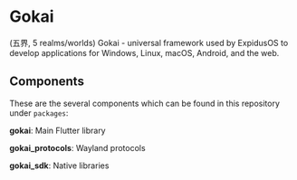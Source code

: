 # Gokai

(五界, 5 realms/worlds) Gokai - universal framework used by ExpidusOS to develop applications for Windows, Linux, macOS, Android, and the web.

## Components

These are the several components which can be found in this repository under `packages`:

**gokai**: Main Flutter library

**gokai_protocols**: Wayland protocols

**gokai_sdk**: Native libraries